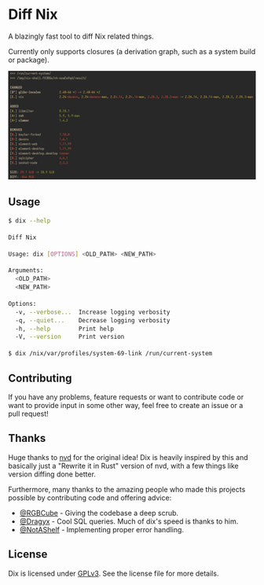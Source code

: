 # Diff Nix

A blazingly fast tool to diff Nix related things.

Currently only supports closures (a derivation graph, such as a system build or
package).

![output of `dix /nix/var/nix/profiles/system-69-link/ /run/current-system`](.github/dix.png)

## Usage

```bash
$ dix --help

Diff Nix

Usage: dix [OPTIONS] <OLD_PATH> <NEW_PATH>

Arguments:
  <OLD_PATH>  
  <NEW_PATH>  

Options:
  -v, --verbose...  Increase logging verbosity
  -q, --quiet...    Decrease logging verbosity
  -h, --help        Print help
  -V, --version     Print version

$ dix /nix/var/profiles/system-69-link /run/current-system
```

## Contributing

If you have any problems, feature requests or want to contribute code or want to
provide input in some other way, feel free to create an issue or a pull request!

## Thanks

Huge thanks to [nvd](https://git.sr.ht/~khumba/nvd) for the original idea! Dix
is heavily inspired by this and basically just a "Rewrite it in Rust" version of
nvd, with a few things like version diffing done better.

Furthermore, many thanks to the amazing people who made this projects possible
by contributing code and offering advice:

- [@RGBCube](https://github.com/RGBCube) - Giving the codebase a deep scrub.
- [@Dragyx](https://github.com/Dragyx) - Cool SQL queries. Much of dix's speed
  is thanks to him.
- [@NotAShelf](https://github.com/NotAShelf) - Implementing proper error
  handling.

## License

Dix is licensed under [GPLv3](LICENSE.md). See the license file for more
details.
